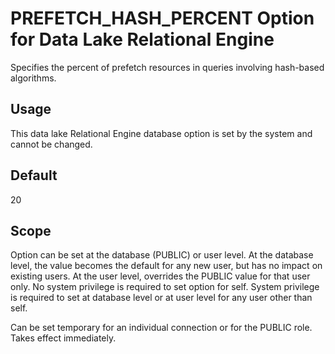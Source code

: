 <!-- loio770c29dac247442cb39b2cbc89be1f48 -->

# PREFETCH\_HASH\_PERCENT Option for Data Lake Relational Engine

Specifies the percent of prefetch resources in queries involving hash-based algorithms.



<a name="loio770c29dac247442cb39b2cbc89be1f48__section_rv2_mvs_swb"/>

## Usage

This data lake Relational Engine database option is set by the system and cannot be changed.



<a name="loio770c29dac247442cb39b2cbc89be1f48__iq_refso_855"/>

## Default

20



<a name="loio770c29dac247442cb39b2cbc89be1f48__inb"/>

## Scope

Option can be set at the database \(PUBLIC\) or user level. At the database level, the value becomes the default for any new user, but has no impact on existing users. At the user level, overrides the PUBLIC value for that user only. No system privilege is required to set option for self. System privilege is required to set at database level or at user level for any user other than self.

Can be set temporary for an individual connection or for the PUBLIC role. Takes effect immediately.

